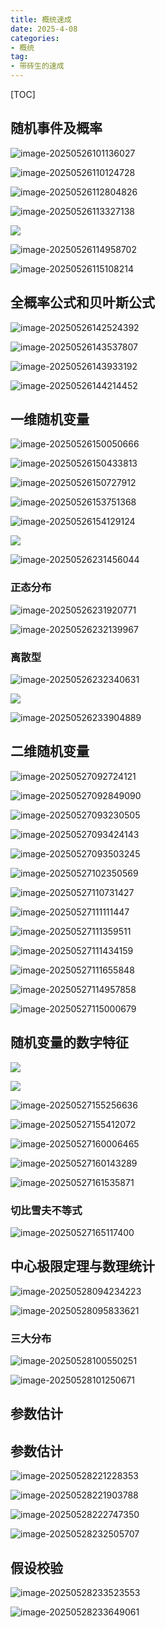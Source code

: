 ```yaml
---
title: 概统速成
date: 2025-4-08
categories: 
- 概统
tag:
- 带砖生的速成
---
```


<!-- toc -->

[TOC]

## 随机事件及概率

![image-20250526101136027](../../../img/image-20250526101136027.png)

![image-20250526110124728](../../../img/image-20250526110124728.png)

![image-20250526112804826](../../../img/image-20250526112804826.png)

![image-20250526113327138](../../../img/image-20250526113327138.png)

![](../../../img/image-20250526114853101.png)

![image-20250526114958702](../../../img/image-20250526114958702.png)

![image-20250526115108214](../../../img/image-20250526115108214.png)

## 全概率公式和贝叶斯公式

![image-20250526142524392](../../../img/image-20250526142524392.png)

![image-20250526143537807](../../../img/image-20250526143537807.png)

![image-20250526143933192](../../../img/image-20250526143933192.png)

![image-20250526144214452](../../../img/image-20250526144214452.png)

## 一维随机变量

![image-20250526150050666](../../../img/image-20250526150050666.png)

![image-20250526150433813](../../../img/image-20250526150433813.png)

![image-20250526150727912](../../../img/image-20250526150727912.png)

![image-20250526153751368](../../../img/image-20250526153751368.png)

![image-20250526154129124](../../../img/image-20250526154129124.png)

![](../../../img/image-20250526154751113.png)

![image-20250526231456044](./../../../img/image-20250526231456044.png)

### 正态分布

![image-20250526231920771](./../../../img/image-20250526231920771.png)

![image-20250526232139967](./../../../img/image-20250526232139967.png)

### 离散型

![image-20250526232340631](./../../../img/image-20250526232340631.png)

![](./../../../img/image-20250526233854640.png)

![image-20250526233904889](./../../../img/image-20250526233904889.png)

## 二维随机变量

![image-20250527092724121](../../../img/image-20250527092724121.png)

![image-20250527092849090](../../../img/image-20250527092849090.png)

![image-20250527093230505](../../../img/image-20250527093230505.png)

![image-20250527093424143](../../../img/image-20250527093424143.png)

![image-20250527093503245](../../../img/image-20250527093503245.png)

![image-20250527102350569](../../../img/image-20250527102350569.png)

![image-20250527110731427](../../../img/image-20250527110731427.png)

![image-20250527111111447](../../../img/image-20250527111111447.png)

![image-20250527111359511](../../../img/image-20250527111359511.png)

![image-20250527111434159](../../../img/image-20250527111434159.png)

![image-20250527111655848](../../../img/image-20250527111655848.png)

![image-20250527114957858](../../../img/image-20250527114957858.png)

![image-20250527115000679](../../../img/image-20250527115000679.png)

## 随机变量的数字特征

![](../../../img/image-20250527152437563.png)

![](../../../img/image-20250527154952296.png)

![image-20250527155256636](../../../img/image-20250527155256636.png)

![image-20250527155412072](../../../img/image-20250527155412072.png)

![image-20250527160006465](../../../img/image-20250527160006465.png)

![image-20250527160143289](../../../img/image-20250527160143289.png)

![image-20250527161535871](../../../img/image-20250527161535871.png)

### 切比雪夫不等式

![image-20250527165117400](../../../img/image-20250527165117400.png)

## 中心极限定理与数理统计

![image-20250528094234223](../../../img/image-20250528094234223.png)

![image-20250528095833621](../../../img/image-20250528095833621.png)

### 三大分布

![image-20250528100550251](../../../img/image-20250528100550251.png)

![image-20250528101250671](../../../img/image-20250528101250671.png)

## 参数估计

## 参数估计

![image-20250528221228353](./../../../img/image-20250528221228353.png)

![image-20250528221903788](./../../../img/image-20250528221903788.png)

![image-20250528222747350](./../../../img/image-20250528222747350.png)

![image-20250528232505707](./../../../img/image-20250528232505707.png)

## 假设校验

![image-20250528233523553](./../../../img/image-20250528233523553.png)

![image-20250528233649061](./../../../img/image-20250528233649061.png)
